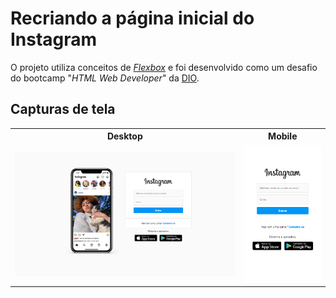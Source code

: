 # Recriando a página inicial do Instagram
O projeto utiliza conceitos de [*Flexbox*](https://developer.mozilla.org/pt-BR/docs/Learn/CSS/CSS_layout/Flexbox) e foi desenvolvido como um desafio do 
bootcamp "*HTML Web Developer*" da [DIO](https://www.dio.me/).

## Capturas de tela
<table align="center">
  <tr>
    <th>Desktop</th>
    <th>Mobile</th>
  </tr>
  <tr>
    <td><img src="screenshots/desktop.png" width="578" title="Desktop" alt="Visualização em desktop"></td>
    <td><img src="screenshots/mobile.png" width="182" title="Mobile" alt="Visualização em mobile"></td>
  </tr>
</table>
